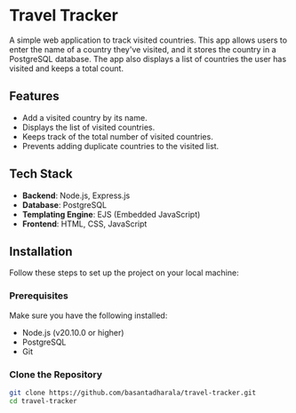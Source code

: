 # Travel Tracker

A simple web application to track visited countries. This app allows users to enter the name of a country they've visited, and it stores the country in a PostgreSQL database. The app also displays a list of countries the user has visited and keeps a total count.

## Features

- Add a visited country by its name.
- Displays the list of visited countries.
- Keeps track of the total number of visited countries.
- Prevents adding duplicate countries to the visited list.

## Tech Stack

- **Backend**: Node.js, Express.js
- **Database**: PostgreSQL
- **Templating Engine**: EJS (Embedded JavaScript)
- **Frontend**: HTML, CSS, JavaScript

## Installation

Follow these steps to set up the project on your local machine:

### Prerequisites

Make sure you have the following installed:

- Node.js (v20.10.0 or higher)
- PostgreSQL
- Git

### Clone the Repository

```bash
git clone https://github.com/basantadharala/travel-tracker.git
cd travel-tracker

